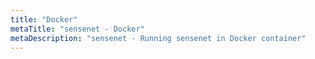 ```yaml
---
title: "Docker"
metaTitle: "sensenet - Docker"
metaDescription: "sensenet - Running sensenet in Docker container"
---
```

